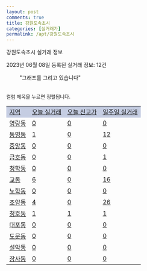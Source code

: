 ```yaml
---
layout: post
comments: true
title: 강원도속초시
categories: [실거래가]
permalink: /apt/강원도속초시
---
```


강원도속초시 실거래 정보

2023년 06월 08일 등록된 실거래 정보: 12건

<!--<script async src="https://pagead2.googlesyndication.com/pagead/js/adsbygoogle.js?client=ca-pub-3485438051770037"
 crossorigin="anonymous"></script>-->

<script type="text/javascript">
  google.charts.load('current', {'packages':['corechart']});
  google.charts.setOnLoadCallback(drawChart);

  function drawChart() {
    var data = google.visualization.arrayToDataTable([['거래일', '매매', '전월세', '전매'], ['21-01', 6, 1, 1], ['21-02', 0, 1, 0], ['21-03', 0, 1, 0], ['21-04', 0, 2, 0], ['21-05', 10, 0, 0], ['21-06', 224, 0, 0], ['21-07', 228, 0, 0], ['21-08', 223, 0, 0], ['21-09', 177, 0, 0], ['21-10', 249, 0, 0], ['21-11', 153, 0, 0], ['21-12', 134, 0, 0], ['22-01', 121, 0, 0], ['22-02', 143, 0, 0], ['22-03', 169, 0, 0], ['22-04', 178, 0, 0], ['22-05', 176, 4, 0], ['22-06', 118, 194, 19], ['22-07', 85, 196, 18], ['22-08', 88, 143, 9], ['22-09', 58, 191, 3], ['22-10', 65, 158, 13], ['22-11', 61, 164, 13], ['22-12', 53, 135, 18], ['23-01', 49, 144, 14], ['23-02', 65, 181, 34], ['23-03', 109, 241, 31], ['23-04', 74, 220, 23], ['23-05', 76, 104, 10]]);

    var options = {
      title: '최근 1년간 유형별 거래량 추이',
      legend: { position: 'bottom' }
    };

    setTimeout(function() {
        var chart = new google.visualization.LineChart(document.getElementById('columnchart_material'));
        chart.draw(data, (options));
        document.getElementById('loading').style.display = 'none';
        var dayLabel = (new Date()).getDay();
        if (dayLabel < 2) {
            sorttable.innerSortFunction.apply(document.getElementById('week'), []);
            sorttable.innerSortFunction.apply(document.getElementById('week'), []);        
        }
        else {
            sorttable.innerSortFunction.apply(document.getElementById('today'), []);
            sorttable.innerSortFunction.apply(document.getElementById('today'), []);
        }
    }, 200);

  }
</script>

<div id="loading" style="z-index:20; display: block; margin-left: 35px">"그래프를 그리고 있습니다"</div>
<div id="columnchart_material" style="width: 95%; margin-left: -35px; display: block"></div>
<!--<div style="width: 95%; margin-left: -35px; display: block">
      <script async src="https://pagead2.googlesyndication.com/pagead/js/adsbygoogle.js?client=ca-pub-3485438051770037"
          crossorigin="anonymous"></script>
      <ins class="adsbygoogle"
          style="display:block"
          data-ad-format="fluid"
          data-ad-layout-key="-fb+5w+4e-db+86"
          data-ad-client="ca-pub-3485438051770037"
          data-ad-slot="1827090281"></ins>
      <script>
          (adsbygoogle = window.adsbygoogle || []).push({});
      </script>
</div>-->
<br>

<font size='small' style='font-size: small;'>컬럼 제목을 누르면 정렬됩니다.</font>
<table class="sortable">
  <tr style='background-color: rgba(114, 132, 186,0.4);'>
    <td id="region"><a href="#">지역</a></td>
    <td id="today"><a href="#">오늘 실거래</a></td>
    <td id="today_new"><a href="#">오늘 신고가</a></td>
    <td id="week"><a href="#">일주일 실거래</a></td>
  </tr>

  
  <tr class="item">
    <td><a href="강원도속초시영랑동">영랑동</a></td>
    <td><a href="강원도속초시영랑동">0</a></td>
    <td><a href="강원도속초시영랑동">0</a></td>
    <td><a href="강원도속초시영랑동">0</a></td>
  </tr>
    

  <tr class="item">
    <td><a href="강원도속초시동명동">동명동</a></td>
    <td><a href="강원도속초시동명동">1</a></td>
    <td><a href="강원도속초시동명동">0</a></td>
    <td><a href="강원도속초시동명동">12</a></td>
  </tr>
    

  <tr class="item">
    <td><a href="강원도속초시중앙동">중앙동</a></td>
    <td><a href="강원도속초시중앙동">0</a></td>
    <td><a href="강원도속초시중앙동">0</a></td>
    <td><a href="강원도속초시중앙동">0</a></td>
  </tr>
    

  <tr class="item">
    <td><a href="강원도속초시금호동">금호동</a></td>
    <td><a href="강원도속초시금호동">0</a></td>
    <td><a href="강원도속초시금호동">0</a></td>
    <td><a href="강원도속초시금호동">1</a></td>
  </tr>
    

  <tr class="item">
    <td><a href="강원도속초시청학동">청학동</a></td>
    <td><a href="강원도속초시청학동">0</a></td>
    <td><a href="강원도속초시청학동">0</a></td>
    <td><a href="강원도속초시청학동">0</a></td>
  </tr>
    

  <tr class="item">
    <td><a href="강원도속초시교동">교동</a></td>
    <td><a href="강원도속초시교동">6</a></td>
    <td><a href="강원도속초시교동">0</a></td>
    <td><a href="강원도속초시교동">16</a></td>
  </tr>
    

  <tr class="item">
    <td><a href="강원도속초시노학동">노학동</a></td>
    <td><a href="강원도속초시노학동">0</a></td>
    <td><a href="강원도속초시노학동">0</a></td>
    <td><a href="강원도속초시노학동">0</a></td>
  </tr>
    

  <tr class="item">
    <td><a href="강원도속초시조양동">조양동</a></td>
    <td><a href="강원도속초시조양동">4</a></td>
    <td><a href="강원도속초시조양동">0</a></td>
    <td><a href="강원도속초시조양동">26</a></td>
  </tr>
    

  <tr class="item">
    <td><a href="강원도속초시청호동">청호동</a></td>
    <td><a href="강원도속초시청호동">1</a></td>
    <td><a href="강원도속초시청호동">1</a></td>
    <td><a href="강원도속초시청호동">1</a></td>
  </tr>
    

  <tr class="item">
    <td><a href="강원도속초시대포동">대포동</a></td>
    <td><a href="강원도속초시대포동">0</a></td>
    <td><a href="강원도속초시대포동">0</a></td>
    <td><a href="강원도속초시대포동">0</a></td>
  </tr>
    

  <tr class="item">
    <td><a href="강원도속초시도문동">도문동</a></td>
    <td><a href="강원도속초시도문동">0</a></td>
    <td><a href="강원도속초시도문동">0</a></td>
    <td><a href="강원도속초시도문동">0</a></td>
  </tr>
    

  <tr class="item">
    <td><a href="강원도속초시설악동">설악동</a></td>
    <td><a href="강원도속초시설악동">0</a></td>
    <td><a href="강원도속초시설악동">0</a></td>
    <td><a href="강원도속초시설악동">0</a></td>
  </tr>
    

  <tr class="item">
    <td><a href="강원도속초시장사동">장사동</a></td>
    <td><a href="강원도속초시장사동">0</a></td>
    <td><a href="강원도속초시장사동">0</a></td>
    <td><a href="강원도속초시장사동">0</a></td>
  </tr>
    


</table>


    